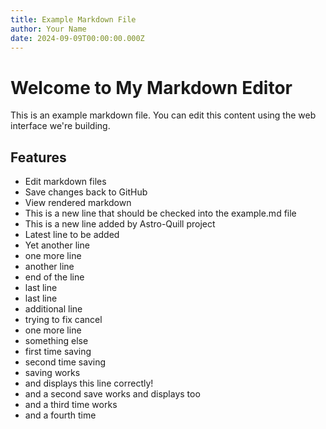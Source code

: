 ```yaml
---
title: Example Markdown File
author: Your Name
date: 2024-09-09T00:00:00.000Z
---
```


# Welcome to My Markdown Editor

This is an example markdown file. You can edit this content using the web interface we're building.

## Features

- Edit markdown files
- Save changes back to GitHub
- View rendered markdown
- This is a new line that should be checked into the example.md file
- This is a new line added by Astro-Quill project
- Latest line to be added
- Yet another line
- one more line
- another line
- end of the line
- last line
- last line
- additional line
- trying to fix cancel
- one more line
- something else
- first time saving
- second time saving
- saving works
- and displays this line correctly!
- and a second save works and displays too
- and a third time works
- and a fourth time

